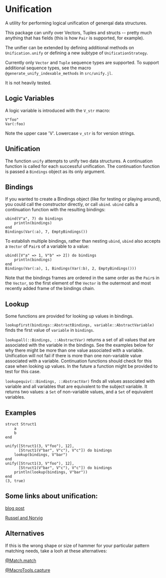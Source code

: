 # Unification

A utility for performing logical unification of generqal data
structures.

This package can unify over Vectors, Tuples and structs -- pretty much
anything that has fields (this is how `Pair` is supported, for example).

The unifier can be extended by defining additional methods on
`Unification.unify` or defining a new subtype of
`UnificationStrategy`.

Currently only `Vector` and `Tuple` sequence types are supported.  To
support additional sequence types, see the macro
`@generate_unify_indexable_methods` in `src/unify.jl`.

It is not heavily tested.

## Logic Variables

A logic variable is introduced with the `V_str` macro:

```
V"foo"
Var(:foo)
```

Note the upper case 'V'.  Lowercase `v_str` is for version strings.


## Unification

The function `unify` attempts to unify two data structures.  A
continuation function is called for each successful unification.  The
continuation function is passed a `Bindings` object as its only
argument.

## Bindings

If you wanted to create a Bindings object (like for testing or
playing around), you could call the constructor directly, or call
`ubind`.  `ubind` calls a continuation function with the resulting
bindings:

```
ubind(V"a", 7) do bindings
    println(bindings)
end
Bindings(Var(:a), 7, EmptyBindings())
```

To establish multiple bindings, rather than nesting `ubind`, `ubind`
also accepts a `Vector` of `Pair`s of a variable to a value:

```
ubind([V"a" => 1, V"b" => 2]) do bindings
    println(bindings)
end
Bindings(Var(:a), 1, Bindings(Var(:b), 2, EmptyBindings()))
```

Note that the bindings frames are ordered in the same order as the
`Pair`s in the `Vector`, so the first element of the `Vector` is the
outermost and most recently added frame of the bindings chain.


## Lookup

Some functions are provided for looking up values in bindings.

`lookupfirst(bindings::AbstractBindings, variable::AbstractVariable)`
finds the first value of  `variable` in `bindings`.

`lookupall(::Bindings, ::AbstractVar)` returns a set of all values
that are associated with the variable in the bindings.  See the
examples below for why there might be more than one value associated
with a variable.  Unification will not fail if there is more than one
non-variable value associated with a variable.  Continuation functions
should check for this case when looking up values.  In the future a
function might be provided to test for this case.

`lookupequiv(::Bindings, ::AbstractVar)` finds all values associated
with variable and all variables that are equivalent to the subject
variable.  It returns two values: a `Set` of non-variable values, and
a `Set` of equivalent variables.


## Examples

```
struct Struct1
    a
    b
end

unify([Struct1(3, V"foo"), 12],
      [Struct1(V"bar", V"c"), V"c"]) do bindings
    lookup(bindings, V"bar")
end
unify([Struct1(3, V"foo"), 12],
      [Struct1(V"bar", V"c"), V"c"]) do bindings
    println(lookup(bindings, V"bar"))
end
(3, true)
```

## Some links about unification:

[blog post](https://www.juliabloggers.com/unification-in-julia/)

[Russel and Norvig](https://github.com/aimacode/aima-python/blob/9ea91c1d3a644fdb007e8dd0870202dcd9d078b6/logic4e.py#L1307)


## Alternatives

If this is the wrong shape or size of hammer for your particular
pattern matching needs, take a looh at these alternatives:

[@Match.match](https://kmsquire.github.io/Match.jl/latest/)

[@MacroTools.capture](https://fluxml.ai/MacroTools.jl/stable/pattern-matching/)

